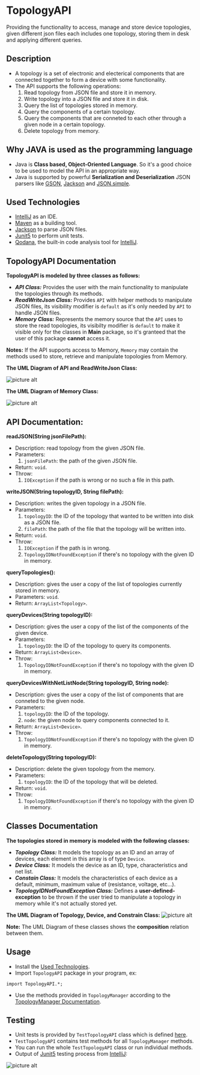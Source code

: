 # TopologyAPI
Providing the functionality to access, manage and store device topologies, given different json files each includes one topology, storing them in desk and applying different queries.

## Description
- A topology is a set of electronic and electerical components that are connected together to form a device with some functionality.
- The API supports the following operations:
    1. Read topology from JSON file and store it in memory.
    2. Write topology into a JSON file and store it in disk.
    3. Query the list of topologies stored in memory.
    4. Query the components of a certain topology.
    5. Query the components that are conneted to each other through a given node in a certain topology.
    6. Delete topology from memory.

## Why JAVA is used as the programming language
- Java is **Class based, Object-Oriented Language**. So it's a good choice to be used to model the API in an appropriate way.
- Java is supported by powerful **Serialization and Deserialization** JSON parsers like [GSON](https://sites.google.com/site/gson/gson-user-guide), [Jackson](https://github.com/FasterXML/jackson) and [JSON.simple](https://github.com/fangyidong/json-simple).

## Used Technologies
- [IntelliJ](https://www.jetbrains.com/idea/) as an IDE.
- [Maven](https://maven.apache.org/) as a building tool.
- [Jackson](https://github.com/FasterXML/jackson) to parse JSON files.
- [Junit5](https://junit.org/junit5/) to perform unit tests.
- [Qodana](https://www.jetbrains.com/qodana/), the built-in code analysis tool for [IntelliJ](https://www.jetbrains.com/idea/).

## TopologyAPI Documentation
**TopologyAPI is modeled by three classes as follows:**

- ***API Class:*** Provides the user with the main functionality to manipulate the topologies through its methods.
- ***ReadWriteJson Class:*** Provides `API` with helper methods to manipulate JSON files, its visibility modifier is `default` as it's only needed by `API` to handle JSON files.
- ***Memory Class:*** Represents the memory source that the `API` uses to store the read topologies, its visibilty modifier is `default` to make it visible only for the classes in **Main** package, so it's granteed that the user of this package **cannot** access it.

**Notes:** If the API supports access to Memory, `Memory` may contain the methods used to store, retrieve and manipulate topologies from Memory.

**The UML Diagram of API and ReadWriteJson Class:**

![picture alt](https://github.com/Snossy123/Topology-API/blob/main/UML/UML%20API%20Topology2.jpeg "TopologyManager UML")

**The UML Diagram of Memory Class:**

![picture alt](https://github.com/Snossy123/Topology-API/blob/main/UML/memory.jpeg "DataBase UML")

## API Documentation:
**readJSON(String jsonFilePath):**
- Description: read topology from the given JSON file.
- Parameters:
    1. `jsonFilePath`: the path of the given JSON file.
- Return: `void`.
- Throw: 
    1. `IOException` if the path is wrong or no such a file in this path.

**writeJSON(String topologyID, String filePath):**
- Description: writes the given topology in a JSON file.
- Parameters: 
    1. `topologyID`: the ID of the topology that wanted to be written into disk as a JSON file.
    2. `filePath`: the path of the file that the topology will be written into.
- Return: `void`.
- Throw:
    1. `IOException` if the path is in wrong.
    2. `TopologyIDNotFoundException` if there's no topology with the given ID in memory.

**queryTopologies():**
- Description: gives the user a copy of the list of topologies currently stored in memory.
- Parameters: `void`.
- Return: `ArrayList<Topology>`.

**queryDevices(String topologyID):**
- Description: gives the user a copy of the list of the components of the given device.
- Parameters: 
    1. `topologyID`: the ID of the topology to query its components.
- Return: `ArrayList<Device>`.
- Throw:
    1. `TopologyIDNotFoundException` if there's no topology with the given ID in memory.

**queryDevicesWithNetListNode(String topologyID, String node):**
- Description: gives the user a copy of the list of components that are conneted to the given node.
- Parameters: 
    1. `topologyID`: the ID of the topology.
    2. `node`: the given node to query components connected to it.
- Return: `ArrayList<Device>`.
- Throw:
    1. `TopologyIDNotFoundException` if there's no topology with the given ID in memory.

**deleteTopology(String topologyID):**
- Description: delete the given topology from the memory.
- Parameters: 
    1. `topologyID`: the ID of the topology that will be deleted.
- Return: `void`.
- Throw:
    1. `TopologyIDNotFoundException` if there's no topology with the given ID in memory.


## Classes Documentation
**The topologies stored in memory is modeled with the following classes:**

- ***Topology Class:*** It models the topology as an ID and an array of devices, each element in this array is of type `Device`.
- ***Device Class:*** It models the device as an ID, type, characteristics and net list.
- ***Constain Class:*** It models the characteristics of each device as a default, minimum, maximum value of (resistance, voltage, etc...).
- ***TopologyIDNotFoundException Class:*** Defines a **user-defined-exception** to be thrown if the user tried to manipulate a topology in memory while it's not actually stored yet.  

**The UML Diagram of Topology, Device, and Constrain Class:**
![picture alt]( https://github.com/Snossy123/Topology-API/blob/main/UML/UML%20API%20Topology.jpeg "Topology UML")

**Note:** The UML Diagram of these classes shows the **composition** relation between them.

## Usage
- Install the [Used Technologies](#Used-Technologies).
- Import `TopologyAPI` package in your program, ex:
```
import TopologyAPI.*;
```
- Use the methods provided in `TopologyManager` according to the [TopologyManager Documentation](#TopologyManager-Documentation).

## Testing
- Unit tests is provided by `TestTopologyAPI` class which is defined [here](https://github.com/Eslam-Walid/TopologyAPI/blob/master/src/test/java/TestTopologyAPI/TestTopologyAPI.java).
- `TestTopologyAPI` contains test methods for all `TopologyManager` methods.
- You can run the whole `TestTopologyAPI` class or run individual methods.
- Output of [Junit5](https://junit.org/junit5/) testing process from [IntelliJ](https://www.jetbrains.com/idea/):

![picture alt]( https://github.com/Snossy123/Topology-API/blob/main/Test_API_Topology.jpg "Testing Output")
